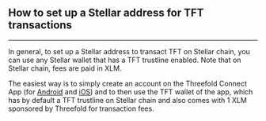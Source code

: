 ## How to set up a Stellar address for TFT transactions
***
In general, to set up a Stellar address to transact TFT on Stellar chain, you can use any Stellar wallet that has a TFT trustline enabled. Note that on Stellar chain, fees are paid in XLM. 

The easiest way is to simply create an account on the Threefold Connect App (for [Android](https://play.google.com/store/apps/details?id=org.jimber.threebotlogin) and [iOS](https://apps.apple.com/us/app/threefold-connect/id1459845885)) and to then use the TFT wallet of the app, which has by default a TFT trustline on Stellar chain and also comes with 1 XLM sponsored by Threefold for transaction fees.